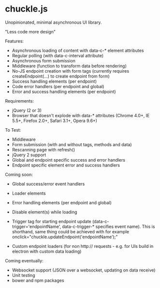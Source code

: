 # chuckle.js
Unopinionated, minimal asynchronous UI library.

"Less code more design"

Features:
- Asynchronous loading of content with data-c-* element attributes
- Regular polling (with data-c-interval attribute)
- Asynchronous form submission
- Middleware (function to transform data before rendering)
- No-JS endpoint creation with form tags (currently requires createEndpoint(...) to create endpoint from form)
- Success handling elements (per endpoint)
- Code error handlers (per endpoint and global)
- Error and success handling elements (per endpoint)

Requirements:
- jQuery (2 or 3)
- Browser that doesn't explode with data-* attributes (Chrome 4.0+, IE 5.5+, Firefox 2.0+, Safari 3.1+, Opera 9.6+)

To Test:
- Middleware
- Form submission (with and without tags, methods and data)
- Rescanning page with refresh()
- jQuery 2 support
- Global and endpoint specific success and error handlers
- Endpoint specific element error and success handlers

Coming soon:
- Global success/error event handlers
- Loader elements
- Error handling elements (per endpoint and global)
- Disable element(s) while loading
- Trigger tag for starting endpoint update (data-c-trigger='endpointName', data-c-trigger-* specifies event name). This is shorthand, same thing could be achieved with for example onclick="chuckle.updateEndpoint('endpointName');"

- Custom endpoint loaders (for non http:// requests - e.g. for UIs build in electron with custom data loading)

Coming eventually:
- Websocket support (JSON over a websocket, updating on data receive)
- Unit testing
- bower and npm packages
